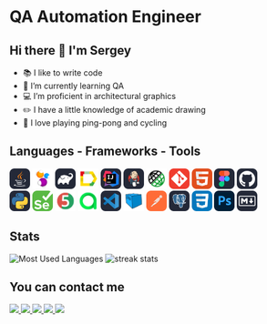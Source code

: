 # QA Automation Engineer

## Hi there 👋 I'm Sergey

- 📚 I like to write code
- 🚀 I’m currently learning QA
- 💻 I’m proficient in architectural graphics
- ✏️ I have a little knowledge of academic drawing
- 💪 I love playing ping-pong and cycling

## Languages - Frameworks - Tools
<div align="left">
    <img alt='Java' height='36' src='src/Java-Dark.svg'>
    <img alt='Selenide' height='36' src='src/Selenide.png'>
    <img alt='Gradle' height='36' src='src/Gradle-Dark.svg'>
    <img alt='Allure_Report' height='36' src='src/Allure_Report.png'>
    <img alt='Idea' height='36' src='src/Idea-Dark.svg'>
    <img alt='Jenkins' height='36' src='src/Jenkins-Dark.svg'>
    <img alt='Rest-Assured' height='36' src='src/Rest-Assured.png'>
    <img alt='Git' height='36' src='src/Git.svg'>
    <img alt='HTML' height='36' src='src/HTML.svg'>
    <img alt='Figma' height='36' src='src/Figma-Dark.svg'>
    <img alt='Github' height='36' src='src/Github-Dark.svg'/> <br>
    <img alt='Python' height='36' src='src/Python-Dark.svg'>
    <img alt='Selenium' height='36' src='src/Selenium.svg'>
    <img alt='JUnit5' height='36' src='src/JUnit5.png'>
    <img alt='AllureTestOps' height='36' src='src/AllureTestOps.png'>
    <img alt='VSCode' height='36' src='src/VSCode-Dark.svg'>
    <img alt='Selenoid' height='36' src='src/Selenoid.png'>
    <img alt='Postman' height='36' src='src/Postman.svg'>
    <img alt='PostgreSQL' height='36' src='src/PostgreSQL-Dark.svg'>
    <img alt='CSS' height='36' src='src/CSS.svg'>
    <img alt='Photoshop' height='36' src='src/Photoshop.svg'>
    <img alt='Markdown' height='36' src='src/Markdown-Dark.svg'/>
</div>


## Stats
<div align="left">
    <img width=325 src="https://github-readme-stats.vercel.app/api/top-langs/?username=sbrownbear&border_radius=10&theme=react&layout=compact" alt="Most Used Languages"/>
    <img width=450 src="https://streak-stats.demolab.com/?user=sbrownbear&count_private=true&theme=react&border_radius=10" alt="streak stats"/>
</div>

## You can contact me
<div align="left"> 
    <div align="left">
    </a>
        <a href="https://drive.google.com/file/d/1by_qgnyJ0KDRmLQ_14bTsnOXId8bhUot/view?usp=sharing">
        <img src="https://img.shields.io/badge/Portfolio-333333?style=for-the-badge&logo=todoist&logoColor=red" target="_blank" />
    </a>
        <a href="https://www.linkedin.com/in/sergeykonoplev58/" target="_blank">
        <img src="https://img.shields.io/badge/LinkedIn-0077B5?style=for-the-badge&logo=linkedin&logoColor=white" target="_blank" />
    </a>
        <a href="https://t.me/s_brown_bear" target="_blank">
        <img src="https://img.shields.io/badge/Telegram-0077B5?style=for-the-badge&logo=telegram&logoColor=white" target="_blank" />
    </a>
        <a href="https://www.behance.net/sergeykonoplev58" target="_blank">
        <img src="https://img.shields.io/badge/Behance-0077B5?style=for-the-badge&logo=behance&logoColor=white" target="_blank" />
    </a>
        <a href="mailto:sergey.gsarh@gmail.com">
        <img src="https://img.shields.io/badge/Gmail-333333?style=for-the-badge&logo=gmail&logoColor=red" />
    </a>
    </div>
</div>


